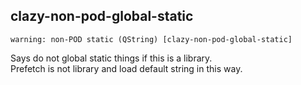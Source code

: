 ## clazy-non-pod-global-static

`warning: non-POD static (QString) [clazy-non-pod-global-static]`

Says do not global static things if this is a library.  
Prefetch is not library and load default string in this way.
